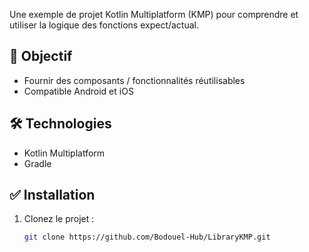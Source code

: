 
Une exemple de projet Kotlin Multiplatform (KMP) pour comprendre et utiliser la logique des fonctions expect/actual.

## 🎯 Objectif
- Fournir des composants / fonctionnalités réutilisables
- Compatible Android et iOS

## 🛠️ Technologies
- Kotlin Multiplatform
- Gradle

## ✅ Installation
1. Clonez le projet :
   ```bash
   git clone https://github.com/Bodouel-Hub/LibraryKMP.git

